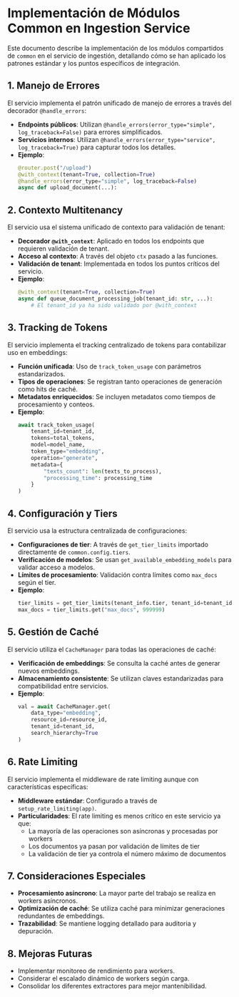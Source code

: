 # Implementación de Módulos Common en Ingestion Service

Este documento describe la implementación de los módulos compartidos de `common` en el servicio de ingestión, detallando cómo se han aplicado los patrones estándar y los puntos específicos de integración.

## 1. Manejo de Errores

El servicio implementa el patrón unificado de manejo de errores a través del decorador `@handle_errors`:

- **Endpoints públicos**: Utilizan `@handle_errors(error_type="simple", log_traceback=False)` para errores simplificados.
- **Servicios internos**: Utilizan `@handle_errors(error_type="service", log_traceback=True)` para capturar todos los detalles.
- **Ejemplo**: 
  ```python
  @router.post("/upload")
  @with_context(tenant=True, collection=True)
  @handle_errors(error_type="simple", log_traceback=False)
  async def upload_document(...):
  ```

## 2. Contexto Multitenancy

El servicio usa el sistema unificado de contexto para validación de tenant:

- **Decorador `@with_context`**: Aplicado en todos los endpoints que requieren validación de tenant.
- **Acceso al contexto**: A través del objeto `ctx` pasado a las funciones.
- **Validación de tenant**: Implementada en todos los puntos críticos del servicio.
- **Ejemplo**:
  ```python
  @with_context(tenant=True, collection=True)
  async def queue_document_processing_job(tenant_id: str, ...):
      # El tenant_id ya ha sido validado por @with_context
  ```

## 3. Tracking de Tokens

El servicio implementa el tracking centralizado de tokens para contabilizar uso en embeddings:

- **Función unificada**: Uso de `track_token_usage` con parámetros estandarizados.
- **Tipos de operaciones**: Se registran tanto operaciones de generación como hits de caché.
- **Metadatos enriquecidos**: Se incluyen metadatos como tiempos de procesamiento y conteos.
- **Ejemplo**:
  ```python
  await track_token_usage(
      tenant_id=tenant_id,
      tokens=total_tokens,
      model=model_name,
      token_type="embedding",
      operation="generate",
      metadata={
          "texts_count": len(texts_to_process),
          "processing_time": processing_time
      }
  )
  ```

## 4. Configuración y Tiers

El servicio usa la estructura centralizada de configuraciones:

- **Configuraciones de tier**: A través de `get_tier_limits` importado directamente de `common.config.tiers`.
- **Verificación de modelos**: Se usan `get_available_embedding_models` para validar acceso a modelos.
- **Límites de procesamiento**: Validación contra límites como `max_docs` según el tier.
- **Ejemplo**:
  ```python
  tier_limits = get_tier_limits(tenant_info.tier, tenant_id=tenant_id)
  max_docs = tier_limits.get("max_docs", 999999)
  ```

## 5. Gestión de Caché

El servicio utiliza el `CacheManager` para todas las operaciones de caché:

- **Verificación de embeddings**: Se consulta la caché antes de generar nuevos embeddings.
- **Almacenamiento consistente**: Se utilizan claves estandarizadas para compatibilidad entre servicios.
- **Ejemplo**:
  ```python
  val = await CacheManager.get(
      data_type="embedding",
      resource_id=resource_id,
      tenant_id=tenant_id,
      search_hierarchy=True
  )
  ```

## 6. Rate Limiting

El servicio implementa el middleware de rate limiting aunque con características específicas:

- **Middleware estándar**: Configurado a través de `setup_rate_limiting(app)`.
- **Particularidades**: El rate limiting es menos crítico en este servicio ya que:
  - La mayoría de las operaciones son asíncronas y procesadas por workers
  - Los documentos ya pasan por validación de límites de tier
  - La validación de tier ya controla el número máximo de documentos

## 7. Consideraciones Especiales

- **Procesamiento asíncrono**: La mayor parte del trabajo se realiza en workers asíncronos.
- **Optimización de caché**: Se utiliza caché para minimizar generaciones redundantes de embeddings.
- **Trazabilidad**: Se mantiene logging detallado para auditoria y depuración.

## 8. Mejoras Futuras

- Implementar monitoreo de rendimiento para workers.
- Considerar el escalado dinámico de workers según carga.
- Consolidar los diferentes extractores para mejor mantenibilidad.
